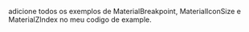 adicione todos os exemplos de MaterialBreakpoint, MaterialIconSize e MaterialZIndex no meu codigo de example.
